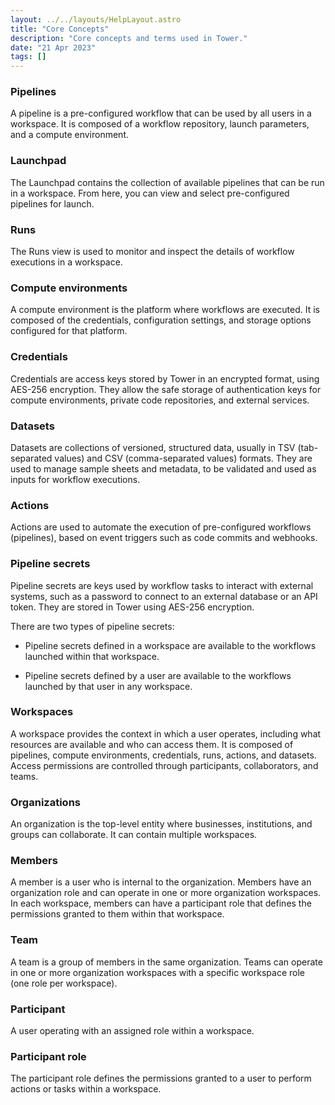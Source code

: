 ```yaml
---
layout: ../../layouts/HelpLayout.astro
title: "Core Concepts"
description: "Core concepts and terms used in Tower."
date: "21 Apr 2023"
tags: []
---
```


### Pipelines

A pipeline is a pre-configured workflow that can be used by all users in a workspace. It is composed of a workflow repository, launch parameters, and a compute environment.

### Launchpad

The Launchpad contains the collection of available pipelines that can be run in a workspace. From here, you can view and select pre-configured pipelines for launch.

### Runs

The Runs view is used to monitor and inspect the details of workflow executions in a workspace.

### Compute environments

A compute environment is the platform where workflows are executed. It is composed of the credentials, configuration settings, and storage options configured for that platform.

### Credentials

Credentials are access keys stored by Tower in an encrypted format, using AES-256 encryption. They allow the safe storage of authentication keys for compute environments, private code repositories, and external services.

### Datasets

Datasets are collections of versioned, structured data, usually in TSV (tab-separated values) and CSV (comma-separated values) formats. They are used to manage sample sheets and metadata, to be validated and used as inputs for workflow executions.

### Actions

Actions are used to automate the execution of pre-configured workflows (pipelines), based on event triggers such as code commits and webhooks.

### Pipeline secrets

Pipeline secrets are keys used by workflow tasks to interact with external systems, such as a password to connect to an external database or an API token. They are stored in Tower using AES-256 encryption.

There are two types of pipeline secrets:

- Pipeline secrets defined in a workspace are available to the workflows launched within that workspace.

- Pipeline secrets defined by a user are available to the workflows launched by that user in any workspace.

### Workspaces

A workspace provides the context in which a user operates, including what resources are available and who can access them. It is composed of pipelines, compute environments, credentials, runs, actions, and datasets. Access permissions are controlled through participants, collaborators, and teams.

### Organizations

An organization is the top-level entity where businesses, institutions, and groups can collaborate. It can contain multiple workspaces.

### Members

A member is a user who is internal to the organization. Members have an organization role and can operate in one or more organization workspaces. In each workspace, members can have a participant role that defines the permissions granted to them within that workspace.

### Team

A team is a group of members in the same organization. Teams can operate in one or more organization workspaces with a specific workspace role (one role per workspace).

### Participant

A user operating with an assigned role within a workspace.

### Participant role

The participant role defines the permissions granted to a user to perform actions or tasks within a workspace.
